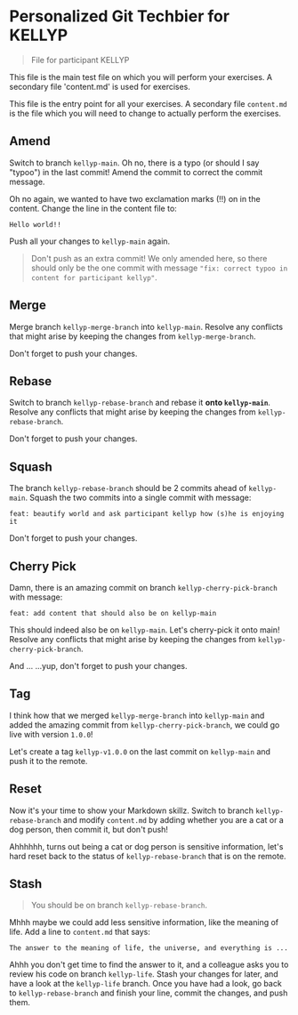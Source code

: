 # Personalized Git Techbier for KELLYP

> File for participant KELLYP

This file is the main test file on which you will perform your exercises. A
secondary file 'content.md' is used for  exercises.

This file is the entry point for all your exercises. A secondary file
`content.md` is the file which you will need to change to actually perform the
exercises.

## Amend

Switch to branch `kellyp-main`. Oh no, there is a typo (or should I say "typoo") in
the last commit! Amend the commit to correct the commit message.

Oh no again, we wanted to have two exclamation marks (!!) on in the content.
Change the line in the content file to:

```
Hello world!!
```

Push all your changes to `kellyp-main` again.

> Don't push as an extra commit! We only amended here, so there should only be
> the one commit with message
> `"fix: correct typoo in content for participant kellyp"`.

## Merge

Merge branch `kellyp-merge-branch` into `kellyp-main`. Resolve any conflicts that might arise
by keeping the changes from `kellyp-merge-branch`.

Don't forget to push your changes.

## Rebase

Switch to branch `kellyp-rebase-branch` and rebase it **onto `kellyp-main`**. Resolve any
conflicts that might arise by keeping the changes from `kellyp-rebase-branch`.

Don't forget to push your changes.

## Squash

The branch `kellyp-rebase-branch` should be 2 commits ahead of `kellyp-main`. Squash the two
commits into a single commit with message:

```
feat: beautify world and ask participant kellyp how (s)he is enjoying it
```

Don't forget to push your changes.

## Cherry Pick

Damn, there is an amazing commit on branch `kellyp-cherry-pick-branch` with message:

```
feat: add content that should also be on kellyp-main
```

This should indeed also be on `kellyp-main`. Let's cherry-pick it onto main! Resolve
any conflicts that might arise by keeping the changes from `kellyp-cherry-pick-branch`.

And ...
...yup, don't forget to push your changes.

## Tag

I think how that we merged `kellyp-merge-branch` into `kellyp-main` and added the amazing
commit from `kellyp-cherry-pick-branch`, we could go live with version `1.0.0`!

Let's create a tag `kellyp-v1.0.0` on the last commit on `kellyp-main` and push it to the
remote.

## Reset

Now it's your time to show your Markdown skillz. Switch to branch `kellyp-rebase-branch`
and modify `content.md` by adding whether you are a cat or a dog person, then
commit it, but don't push!

Ahhhhhh, turns out being a cat or dog person is sensitive information, let's
hard reset back to the status of `kellyp-rebase-branch` that is on the remote.

## Stash

> You should be on branch `kellyp-rebase-branch`.

Mhhh maybe we could add less sensitive information, like the meaning of life.
Add a line to `content.md` that says:

```
The answer to the meaning of life, the universe, and everything is ...
```

Ahhh you don't get time to find the answer to it, and a colleague asks you to
review his code on branch `kellyp-life`. Stash your changes for later, and have a
look at the `kellyp-life` branch. Once you have had a look, go back to
`kellyp-rebase-branch` and finish your line, commit the changes, and push them.
